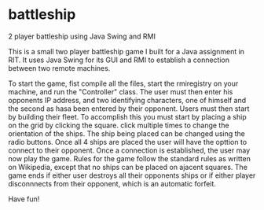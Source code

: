 # battleship
2 player battleship using Java Swing and RMI

This is a small two player battleship game I built for a Java assignment in RIT. It uses Java Swing for its GUI and RMI to establish a connection between two remote machines.

To start the game, fist compile all the files, start the rmiregistry on your machine, and run the "Controller" class.
The user must then enter his opponents IP address, and two identifying characters, one of himself and the second as hasa been entered by their opponent.
Users must then start by building their fleet. To accomplish this you must start by placing a ship on the grid by clicking the square. click multiple times to change the orientation of the ships. The ship being placed can be changed using the radio buttons. Once all 4 ships are placed the user will have the opttion to connect to their opponent. 
Once a connection is established, the user may now play the game. Rules for the game follow the standard rules as written on Wikipedia, except that no ships can be placed on ajacent squares. The game ends if either user destroys all their opponents ships or if either player disconnnects from their opponent, which is an automatic forfeit.

Have fun!
